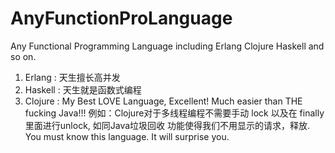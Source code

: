 # AnyFunctionProLanguage
Any Functional Programming Language including Erlang Clojure Haskell and so on.

  1.   Erlang : 天生擅长高并发
  2.   Haskell : 天生就是函数式编程
  3.   Clojure : My Best LOVE Language, Excellent! Much easier than THE fucking Java!!!
       例如：Clojure对于多线程编程不需要手动 lock 以及在 finally 里面进行unlock, 如同Java垃圾回收
       功能使得我们不用显示的请求，释放. You must know this language. It will surprise you.
